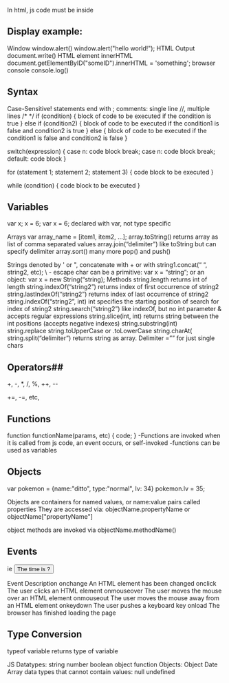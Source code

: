 In html, js code must be inside <script> tags
	-can be placed in <body> or <head> section
	-or linked to externally via <script src="path_to_script.js"></script>


## Display				example:
Window		window.alert()		window.alert("hello world!");
HTML Output		document.write()
HTML element	innerHTML		document.getElementByID("someID").innerHTML = 'something';
browser console	console.log()


## Syntax
Case-Sensitive!
statements end with ;
comments: single line //, multiple lines /* */
if (condition) {
 block of code to be executed if the condition is true
} else if (condition2) {
 block of code to be executed if the condition1 is false and condition2 is true
} else {
 block of code to be executed if the condition1 is false and condition2 is false
}

switch(expression) {
 case n:
	 code block
	 break;
 case n:
 	code block
	 break;
 default:
	 code block
} 

for (statement 1; statement 2; statement 3) {
 code block to be executed
}

while (condition) {
	 code block to be executed
}

## Variables
var x;	x = 6;	var x = 6;
declared with var, not type specific

Arrays
var array_name = [item1, item2, ...];
array.toString()			returns array as list of comma separated values
array.join(“delimiter”)		like toString but can specify delimiter
array.sort()
many more
pop() and push()

Strings
denoted by ' or ", concatenate with + or with string1.concat(“ “, string2, etc);
\ - escape char
can be a primitive:	var x = “string”;
or an object:		var x = new String(“string);
	Methods
string.length				returns int of length
string.indexOf(“string2”)		returns index of first occurrence of string2
string.lastIndexOf(“string2”)		returns index of last occurrence of string2
string.indexOf(“string2”, int)	int specifies the starting position of search for index of string2
string.search(“string2”)		like indexOf, but no int parameter & accepts regular expressions
string.slice(int, int)			returns string between the int positions (accepts negative indexes)
string.substring(int)		
string.replace
string.toUpperCase or .toLowerCase
string.charAt(
string.split(“delimiter”)		returns string as array. Delimiter =”” for just single chars
## Operators## 
+, -, *, /, %, ++, --

+=, -=, etc,


## Functions
function functionName(params, etc) {
	code;
}
-Functions are invoked when it is called from js code, an event occurs, or self-invoked
-functions can be used as variables


## Objects
var pokemon = {name:"ditto", type:"normal", lv: 34}
pokemon.lv = 35;

Objects are containers for named values, or name:value pairs called properties
They are accessed via:
	objectName.propertyName 	or
	objectName["propertyName"]

object methods are invoked via
	objectName.methodName()


## Events
ie <button onclick='displayDate()'>The time is ?</button>
<some-HTML-element some-event='some JavaScript'>

Event 		Description
onchange 	An HTML element has been changed
onclick 	The user clicks an HTML element
onmouseover 	The user moves the mouse over an HTML element
onmouseout 	The user moves the mouse away from an HTML element
onkeydown 	The user pushes a keyboard key
onload 		The browser has finished loading the page


## Type Conversion
typeof variable 	returns type of variable

JS Datatypes:
string
number 
boolean 
object 
function 
Objects:
Object 
Date 
Array 
data types that cannot contain values:
null 
undefined 
